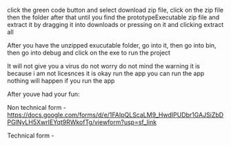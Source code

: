 click the green code button and select download zip file, click on the zip file then the folder after that until you find the prototypeExecutable zip file and extract it by dragging it into downloads or pressing on it and clicking extract all


After you have the unzipped exucutable folder, go into it, then go into bin, then go into debug and click on the exe to run the project

It will not give you a virus do not worry do not mind the warning it is because i am not licesnces it is okay run the app you can run the app nothing will happen if you run the app

After youve had your fun:

Non technical form - https://docs.google.com/forms/d/e/1FAIpQLScaLM9_HwdIPUDbr1GAJSiZbDPGlNyLH5XwrIEYqt9RWkofTg/viewform?usp=sf_link

Technical form -
